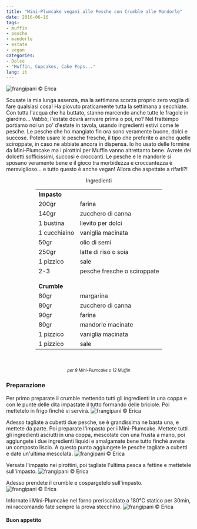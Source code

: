 ```yaml
---
title: "Mini-Plumcake vegani alle Pesche con Crumble alle Mandorle"
date: 2016-06-16
tags:
- muffin
- pesche
- mandorle
- estate
- vegan
categories:
- Dolce
- "Muffin, Cupcakes, Cake Pops..."
lang: it
---
```

![](header.jpg "frangipani © Erica")

Scusate la mia lunga assenza, ma la settimana scorza proprio zero voglia di fare qualsiasi cosa! Ha piovuto praticamente tutta la settimana a secchiate. Con tutta l'acqua che ha buttato, stanno marcendo anche tutte le fragole in giardino... Vabbò, l'estate dovrà arrivare prima o poi, no? Nel frattempo portiamo noi un po' d'estate in tavola, usando ingredienti estivi come le pesche. Le pesche che ho mangiato fin ora sono veramente buone, dolci e succose. Potete usare le pesche fresche, il tipo che preferite o anche quelle sciroppate, in caso ne abbiate ancora in dispensa. Io ho usato delle formine da Mini-Plumcake ma i pirottini per Muffin vanno altrettanto bene. Avrete dei dolcetti sofficissimi, succosi e croccanti. Le pesche e le mandorle si sposano veramente bene e il gioco tra morbidezza e croccantezza è meraviglioso... e tutto questo è anche vegan! Allora che aspettate a rifarli?!


<div id="wrapper" style="text-align: center">
  <div id="yourdiv" style="display: inline-block;">
    <div class="ingredients">
      <div class="ingredients-title">Ingredienti</div>
      <table>
        <tbody>
          <tr>
            <td colspan="2"><b>Impasto</b></td>
          </tr>
          <tr>
            <td>200gr</td>
            <td>farina</td>
          </tr>
          <tr>
            <td>140gr</td>
            <td>zucchero di canna</td>
          </tr>
          <tr>
            <td>1 bustina</td>
            <td>lievito per dolci</td>
          </tr>
          <tr>
            <td>1 cucchiaino</td>
            <td>vaniglia macinata</td>
          </tr>
          <tr>
            <td>50gr</td>
            <td>olio di semi</td>
          </tr>
          <tr>
            <td>250gr</td>
            <td>latte di riso o soia</td>
          </tr>
          <tr>      
            <td>1 pizzico</td>
            <td>sale</td>
          </tr>
          <tr>      
            <td>2-3</td>
            <td>pesche fresche o sciroppate</td>
          </tr>
          <tr style="height: 15px;"></tr>
          <tr>          
            <td colspan="2"><b>Crumble</b></td>
          </tr>      
          <tr>
            <td>80gr</td>
            <td>margarina</td>
          </tr>
          <tr>
            <td>80gr</td>
            <td>zucchero di canna</td>
          </tr>
          <tr>
            <td>90gr</td>
            <td>farina</td>
          </tr>
          <tr>
            <td>80gr</td>
            <td>mandorle macinate</td>
          </tr>
          <tr>
            <td>1 pizzico</td>
            <td>vaniglia macinata</td>
          </tr>
          <tr>
            <td>1 pizzico</td>
            <td>sale</td>  
          </tr>
        </tbody>
      </table>
      <br></br>
      <i class="pull-right" style="font-size: 80%;">per 9 Mini-Plumcake o 12 Muffin</i>
    </div>
  </div>
</div>


<h3>
  <font color="grey">
    <i class="fa-solid fa-gears"></i>
  </font> Preparazione
</h3>

Per primo preparate il crumble mettendo tutti gli ingredienti in una coppa e con le punte delle dita impastate il tutto formando delle briciole. Poi mettetelo in frigo finché vi servirà.
![](crumble.jpg "frangipani © Erica")

Adesso tagliate a cubetti due pesche, se è grandissima ne basta una, e mettete da parte. Poi preparate l'impasto per i Mini-Plumcake. Mettete tutti gli ingredienti asciutti in una coppa, mescolate con una frusta a mano, poi aggiungete i due ingredienti liquidi e amalgamate bene tutto finché avrete un composto liscio. A questo punto aggiungete le pesche tagliate a cubetti e date un'ultima mescolata.
![](impasto.jpg "frangipani © Erica")

Versate l'impasto nei pirottini, poi tagliate l'ultima pesca a fettine e mettetele sull'impasto.
![](pirottini1.jpg "frangipani © Erica")

Adesso prendete il crumble e cospargetelo sull'impasto.
![](pirottini2.jpg "frangipani © Erica")

Infornate i Mini-Plumcake nel forno preriscaldato a 180°C statico per 30min, mi raccomando fate sempre la prova stecchino.
![](risultato.jpg "frangipani © Erica")


<h4>Buon appetito
  <font color="red">
    <i class="fa-regular fa-face-smile"></i>
  </font>
</h4>
